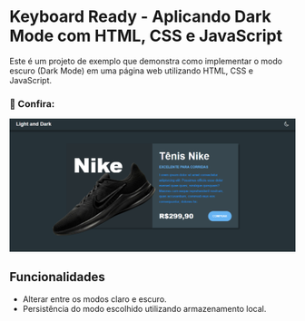 # Keyboard Ready - Aplicando Dark Mode com HTML, CSS e JavaScript

Este é um projeto de exemplo que demonstra como implementar o modo escuro (Dark Mode) em uma página web utilizando HTML, CSS e JavaScript.

### 👥 Confira:

<img src="./.github/resultado.png"/>


## Funcionalidades

- Alterar entre os modos claro e escuro.
- Persistência do modo escolhido utilizando armazenamento local.

